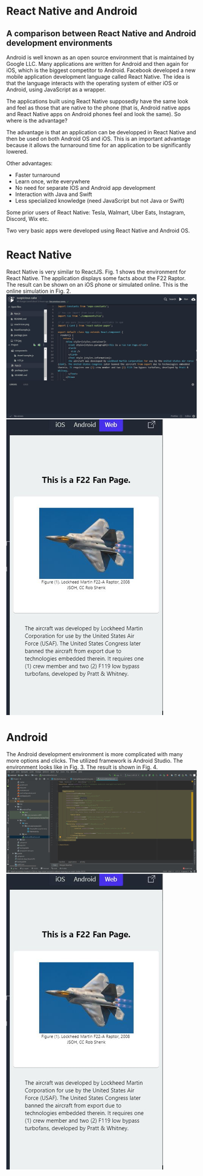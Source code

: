 # React Native and Android
## A comparison between React Native and Android development environments
Android is well known as an open source environment that is maintained by Google LLC. Many applications are written for Android and then again for iOS, which is the biggest competitor to Android. 
Facebook developed a new mobile application development language called React Native. The idea is that the language interacts with the operating system of either iOS or Android, using JavaScript as a wrapper. 

The applications built using React Native supposedly have the same look and feel as those that are native to the phone (that is, Android native apps and React Native apps on Android phones feel and look the same). So where is the advantage? 

The advantage is that an application can be developped in React Native and then be used on both Android OS and iOS. This is an important advantage because it allows the turnaround time for an application to be significantly lowered. 

Other advantages: 
- Faster turnaround 
- Learn once, write everywhere
- No need for separate IOS and Android app development
- Interaction with Java and Swift
- Less specialized knowledge (need JavaScript but not Java or Swift)

Some prior users of React Native: 
Tesla, Walmart, Uber Eats, Instagram, Discord, Wix etc. 

Two very basic apps were developed using React Native and Android OS. 

# React Native
React Native is very similar to ReactJS. Fig. 1 shows the environment for React Native. 
The application displays some facts about the F22 Raptor. The result can be shown on an iOS phone or simulated online. This is the online simulation in Fig. 2.
![Fig 1. React Native Environment](https://github.com/pntwari/appdev/blob/master/React_Nat_IDE.JPG)
![Fig 2. Compiled React Native App](https://github.com/pntwari/appdev/blob/master/React_Nat_Web.JPG)

# Android
The Android development environment is more complicated with many more options and clicks. The utilized framework is Android Studio. The environment looks like in Fig. 3. The result is shown in Fig. 4. 
![Fig 3. Android Studio Development Environment](https://github.com/pntwari/appdev/blob/master/Android_App_IDE.JPG)
![Fig 4. Android Studio Development Result](https://github.com/pntwari/appdev/blob/master/React_Nat_Web.JPG)




